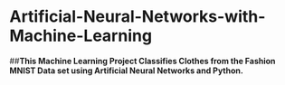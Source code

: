 # Artificial-Neural-Networks-with-Machine-Learning

##**This Machine Learning Project Classifies Clothes from the Fashion MNIST Data set using Artificial Neural Networks and Python.**

